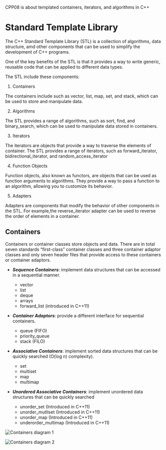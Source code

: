 CPP08 is about templated containers, iterators, and algorithms in C++

# Standard Template Library

The C++ Standard Template Library (STL) is a collection of algorithms, data structure, amd other components that can be used to simplify the development of C++ programs.

One of the key benefits of the STL is that it provides a way to write generic, reusable code that can be applied to different data types.


The STL include these components:

1. Containers

The containers include such as vector, list, map, set, and stack, which can be used to store and manipulate data.

2. Algorithms

The STL provides a range of algorithms, such as sort, find, and binary_search, which can be used to manipulate data stored in containers.

3. Iterators

The iterators are objects that provide a way to traverse the elements of container. The STL provides a range of iterators, such as forward_iterator, bidirectional_iterator, and random_access_iterator

4. Function Objects

Function objects, also known as functors, are objects that can be used as function arguments to algorithms. They provide a way to pass a function to an algorithm, allowing you to customize its behavior.

5. Adapters

Adapters are components that modify the behavior of other components in the STL. For example,the reverse_iterator adapter can be used to reverse the order of elements in a container.

## Containers

Containers or container classes store objects and data. There are in total seven standards “first-class” container classes and three container adaptor classes and only seven header files that provide access to these containers or container adaptors.


- ***Sequence Containers***: implement data structures that can be accessed in a sequential manner.
    - vector 
    - list 
    - deque
    - arrays
    - forward_list (introduced in C++11)

- ***Container Adaptors***: provide a different interface for sequential containers.
    - queue (FIFO)
    - priority_queue
    - stack (FILO)

- ***Associative Containers***: implement sorted data structures that can be quickly searched (O(log n) complexity).
    - set
    - multiset
    - map
    - multimap

- ***Unordered Associative Containers***: implement unordered data structures that can be quickly searched
    - unorder_set (Introduced in C++11)
    - unorder_mutliset (Introduced in C++11)
    - unorder_map (Introduced in C++11)
    - underorder_multimap (Introduced in C++11)

![Containers diagram 1](https://media.geeksforgeeks.org/wp-content/uploads/20191111161536/Screenshot-from-2019-11-11-16-13-18.png)

![Containers diagram 2](https://media.geeksforgeeks.org/wp-content/uploads/20191111161627/Screenshot-from-2019-11-11-16-15-07.png)